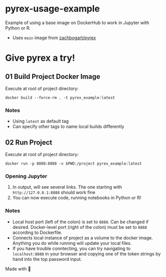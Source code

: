 # pyrex-usage-example
Example of using a base image on DockerHub to work in Jupyter with Python or R.
- Uses `main` image from [zachbogart/pyrex](https://github.com/zachbogart/pyrex)

# Give pyrex a try!

## 01 Build Project Docker Image
Execute at root of project directory:
```
docker build --force-rm . -t pyrex_example:latest
```

### Notes
- Using `latest` as default tag
- Can specify other tags to name local builds differently

## 02 Run Project
Execute at root of project directory:
```
docker run -p 8888:8888 -v $PWD:/project pyrex_example:latest
```
### Opening Jupyter
1. In output, will see several links. The one starting with `http://127.0.0.1:8888` should work fine
2. You can now execute code, running notebooks in Python or R!

### Notes
- Local host port (left of the colon) is set to `8888`. Can be changed if desired. Docker-level port (right of the colon) must be set to `8888` according to Dockerfile.
- Connects local instance of project as a volume to the docker image. Anything you do while running will update your local files.
- If you have trouble conntecting, you can try navigating to `localhost:8888` in your browser and copying one of the token strings by hand into the top password input. 

Made with 💖
